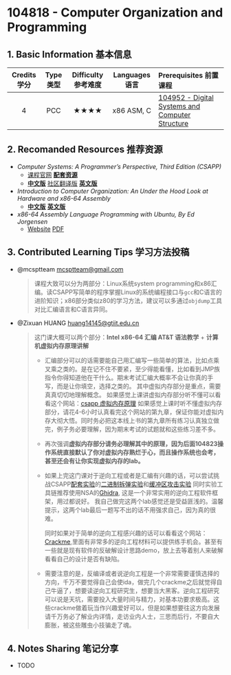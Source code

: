 # 104818 - Computer Organization and Programming

## 1. Basic Information 基本信息

| Credits 学分 | Type 类型 | Difficulty 参考难度 | Languages 语言 | Prerequisites 前置课程                                       |
| :----------: | :-------: | :-----------------: | :------------: | :----------------------------------------------------------- |
|      4       |    PCC    |        ★★★★         |   x86 ASM, C   | [104952 - Digital Systems and  Computer Structure](./digital.md) |

## 2. Recomanded Resources 推荐资源

-   *Computer Systems: A Programmer’s Perspective, Third Edition (CSAPP)*
    -   [课程官网](https://csapp.cs.cmu.edu) [**配套资源**](https://csapp.cs.cmu.edu)
    -   [**中文版**](https://z-library.sk/book/28525133/62ea78/深入理解计算机系统.html) [社区翻译版](https://hansimov.gitbook.io/csapp) [**英文版**](https://z-library.sk/book/19191715/956b43/computer-systems-a-programmers-perspective-third-edition-global-edition.html) 
-   *Introduction to Computer Organization: An Under the Hood Look at Hardware and x86-64 Assembly*
    -   [**中文版**](https://z-library.sk/book/118606218/126eb9/计算机组成原理基于x8664架构.html) [**英文版**](https://z-library.sk/book/19092249/9edb2f/introduction-to-computer-organization-an-under-the-hood-look-at-hardware-and-x8664-assembly.html)
-   *x86-64 Assembly Language Programming with Ubuntu, By Ed Jorgensen*
    -    [Website](http://www.egr.unlv.edu/~ed/x86.html) [PDF](http://www.egr.unlv.edu/~ed/assembly64.pdf)

## 3. Contributed Learning Tips 学习方法投稿

-   @mcsptteam <mcsptteam@gmail.com>

    >   课程大致可以分为两部分：Linux系统system programming和x86汇编。读CSAPP写简单的程序掌握Linux的系统编程接口与`gcc`和C语言的进阶知识；x86部分类似z80的学习方法，建议可以多通过`objdump`工具对比汇编语言和C语言异同。

-   @Zixuan HUANG <huang14145@gtiit.edu.cn>

    >   这门课大概可以两个部分：**Intel x86-64 汇编 AT&T 语法教学** + **计算机虚拟内存原理讲解**
    >
    >   -   汇编部分可以的话需要能自己用汇编写一些简单的算法，比如点乘叉乘之类的。是在记不住不要紧，至少得能看懂，比如看到JMP族指令你得知道他在干什么。期末考试汇编大概率不会让你真的手写，而是让你填空，选择之类的。 其中虚拟内存部分是重点，需要真真切切地理解概念。 如果感觉上课讲虚拟内存部分听不懂可以看看这个网站：[csapp 虚拟内存原理](https://hansimov.gitbook.io/csapp/part2/ch09-virtual-memory/9.1-physical-and-virtual-addressing) 如果感觉上课时听不懂虚拟内存部分，请花4-6小时认真看完这个网站的第九章，保证你能对虚拟内存大彻大悟。同时务必把这本线上书的第九章所有练习认真独立做完，例子务必要理解，因为期末考试的试题就和这些练习差不多。
    >   -   再次强调**虚拟内存部分请务必理解其中的原理，因为后面104823操作系统直接默认了你对虚拟内存熟烂于心，而且操作系统也会考，甚至还会有让你实现虚拟内存的lab。**
    >
    >   -   如果上完这门课对于逆向工程或者是汇编有兴趣的话，可以尝试挑战CSAPP[配套实验](https://csapp.cs.cmu.edu/3e/labs.html)的[二进制拆弹实验](https://csapp.cs.cmu.edu/3e/bomb.tar)和[缓冲区攻击实验](https://csapp.cs.cmu.edu/3e/target1.tar) 同时实验工具链推荐使用NSA的[Ghidra](https://github.com/NationalSecurityAgency/ghidra), 这是一个非常实用的逆向工程软件框架，用过都说好。 我自己做完这两个lab感觉还是受益匪浅的。温馨提示，这两个lab最后一题写不出的话不用强求自己，因为真的很难。
    >
    >       同时如果对于简单的逆向工程感兴趣的话可以看看这个网站：[Crackme](https://crackmes.one/),里面有非常多的逆向工程材料可以提供练手机会。甚至有一些就是现有软件的反破解设计思路demo，放上去等着别人来破解看看自己的设计是否有缺陷。
    >
    >   -   需要注意的是，反编译或者说逆向工程是一个非常需要谨慎选择的方向，千万不要觉得自己会使ida，做完几个crackme之后就觉得自己牛逼了，想要读逆向工程研究生，想要当大黑客。逆向工程研究可以说是天坑，需要投入大量时间与精力，对基本功要求极高。这些crackme做着玩当作兴趣爱好可以，但是如果想要往这方向发展请千万务必了解业内详情，走访业内人士，三思而后行，不要自大膨胀，被这些雕虫小技骗走了魂。

## 4. Notes Sharing 笔记分享

-   TODO
